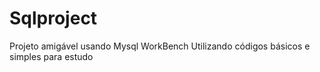 # Sqlproject
Projeto amigável usando Mysql WorkBench
Utilizando códigos básicos e simples
para estudo 

